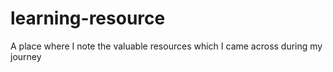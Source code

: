 # learning-resource
A place where I note the valuable resources which I came across during my journey

